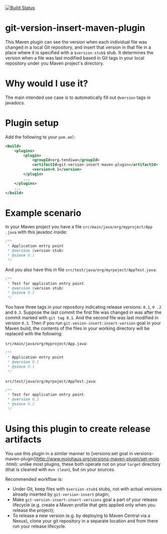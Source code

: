 [![Build Status](https://travis-ci.org/Suseika/git-version-insert-maven-plugin.svg?branch=master)](https://travis-ci.org/Suseika/git-version-insert-maven-plugin)

# git-version-insert-maven-plugin

This Maven plugin can see the version when each individual file was changed
in a local Git repository, and insert that version in that file in
a place where it is specified with a `$version-stub$` stub. It determines the
version when a file was last modified based in Git tags in your local
repository under you Maven project's directory.

# Why would I use it?

The main intended use case is to automatically fill out `@version` tags in
javadocs.

# Plugin setup

Add the following to your `pom.xml`:

```xml
<build>
    <plugins>
        <plugin>
            <groupId>org.tendiwa</groupId>
            <artifactId>git-version-insert-maven-plugin</artifactId>
            <version>0.1</version>
        </plugin>
        ...
    </plugins>
    ...
</build>
```
# Example scenario

In your Maven project you have a file `src/main/java/org/myproject/App
.java` with this javadoc inside:

```java
/**
 * Application entry point
 * @version $version-stub$
 * @since 0.1
 */
```

And you also have this in file `src/test/java/org/myrpoject/AppTest.java`:

```java
/**
 * Test for application entry point.
 * @version $version-stub$
 * @since 0.2
 */
```

You have three tags in your repository indicating release versions: `0.1`, `0
.2` and `0.3`. Suppose the last commit the first file was changed in was
after the commit marked with `git tag 0.1`. And the second file was last
modified in version `0.3`. Then if you run `git-vesion-insert:insert-version`
goal in your Maven build, the contents of the files in your working directory
 will be replaced with the following:

`src/main/java/org/myproject/App.java`:

```java
/**
 * Application entry point
 * @version 0.1
 * @since 0.1
 */
```

`src/test/java/org/myrpoject/AppTest.java`:

```java
/**
 * Test for application entry point.
 * @version 0.3
 * @since 0.2
 */
```

# Using this plugin to create release artifacts

You use this plugin in a similar manner to [versions:set goal in
versions-maven-plugin](http://www.mojohaus.org/versions-maven-plugin/set-mojo
.html): unlike most plugins, these both operate not on your `target`
directory (that is cleaned with `mvn clean`), but on your sources.

Recommended workflow is:

- Under Git, keep files with `$version-stub$` stubs, not with actual versions
 already inserted by `git-version-insert` plugin;
- Make `git-version-insert:insert-versions` goal a part of your release
lifecycle (e.g. create a Maven profile that gets applied only when you
release the project);
- To release a new version (e.g. by deploying to Maven Central via a
Nexus), clone your git repository in a separate location and from there run
your release lifecycle.

